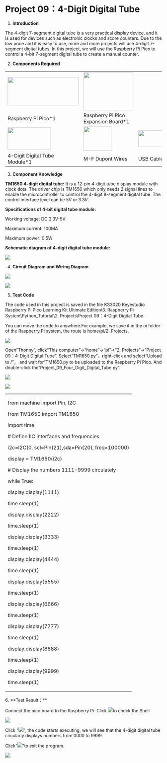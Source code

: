 # Project 09：4-Digit Digital Tube

1.  **Introduction**
    
The 4-digit 7-segment digital tube is a very practical display device, and it is used for devices such as electronic clocks and score counters. Due to the low price and it is easy to use, more and more projects will use 4-digit 7-segment digital tubes. In this project, we will use the Raspberry Pi Pico to control a 4-bit 7-segment digital tube to create a manual counter.



2.  **Components Required**

<table>
<tbody>
<tr class="odd">
<td><img src="https://raw.githubusercontent.com/keyestudio/KS3020-KS3020F-Keyestudio-Raspberry-Pi-Pico-Ultimate-Starter-Kit-Raspberry-Pi/master/media/b18fe281156b29c44796f72222718d58.jpeg" style="width:2.37431in;height:0.94514in" /></td>
<td><img src="https://raw.githubusercontent.com/keyestudio/KS3020-KS3020F-Keyestudio-Raspberry-Pi-Pico-Ultimate-Starter-Kit-Raspberry-Pi/master/media/bbed91c0b45fcafc7e7163bfeabf68f9.png" style="width:1.67014in;height:1.28472in" /></td>
<td></td>
</tr>
<tr class="even">
<td>Raspberry Pi Pico*1</td>
<td>Raspberry Pi Pico Expansion Board*1</td>
<td></td>
</tr>
<tr class="odd">
<td><img src="https://raw.githubusercontent.com/keyestudio/KS3020-KS3020F-Keyestudio-Raspberry-Pi-Pico-Ultimate-Starter-Kit-Raspberry-Pi/master/media/f65653a12f286475b4365035aa12c7c0.png" style="width:1.45208in;height:0.74653in" /></td>
<td><img src="https://raw.githubusercontent.com/keyestudio/KS3020-KS3020F-Keyestudio-Raspberry-Pi-Pico-Ultimate-Starter-Kit-Raspberry-Pi/master/media/ece3c38dc9a9e6428b122481d6bb0d4d.png" style="width:0.9625in;height:0.81319in" /></td>
<td><img src="https://raw.githubusercontent.com/keyestudio/KS3020-KS3020F-Keyestudio-Raspberry-Pi-Pico-Ultimate-Starter-Kit-Raspberry-Pi/master/media/7dcbd02995be3c142b2f97df7f7c03ce.png" style="width:1.05903in;height:0.56667in" /></td>
</tr>
<tr class="even">
<td>4-Digit Digital Tube Module*1</td>
<td>M-F Dupont Wires</td>
<td>USB Cable*1</td>
</tr>
</tbody>
</table>

3.  **Component Knowledge**

**TM1650 4-digit digital tube:** It is a 12-pin 4-digit tube display module with clock dots. The driver chip is TM1650 which only needs 2 signal lines to enable the microcontroller to control the 4-digit 8-segment digital tube. The control interface level can be 5V or 3.3V.

**Specifications of 4-bit digital tube module:**

Working voltage: DC 3.3V-5V

Maximum current: 100MA

Maximum power: 0.5W

**Schematic diagram of 4-digit digital tube module:**

![](/media/5f400887c90fc00098a3e77beca656ef.png)

4.  **Circuit Diagram and Wiring Diagram**

![](/media/80f5738cf821288fff6ba0aba11fc453.png)

![](/media/39b708e69b2fb10057b71fe2321584b2.png)

5.  **Test Code**

The code used in this project is saved in the file KS3020 Keyestudio Raspberry Pi Pico Learning Kit Ultimate Edition\\3. Raspberry Pi System\\Python\_Tutorial\\2. Projects\\Project 09：4-Digit Digital Tube.

You can move the code to anywhere.For example, we save it in the oi folder of the Raspberry Pi system, the route is home/pi/2. Projects.

![](/media/ae27830403a2f741aa9b725e5324c215.png)

Open“Thonny”, click“This computer”→“home”→“pi”→“2. Projects”→“Project 09：4-Digit Digital Tube”. Select“TM1650.py”，right-click and select“Upload to /”， and wait for“TM1650.py to be uploaded to the Raspberry Pi Pico. And double-click the“Project\_09\_Four\_Digit\_Digital\_Tube.py”.

![](/media/b6b6e85a9064a5b0bfcc601a07d6fede.png)

![](/media/026f71bc46b2210cda1d47d540466428.png)

<table>
<tbody>
<tr class="odd">
<td><p>from machine import Pin, I2C</p>
<p>from TM1650 import TM1650</p>
<p>import time</p>
<p># Define IIC interfaces and frequencies</p>
<p>i2c=I2C(0, scl=Pin(21),sda=Pin(20), freq=100000)</p>
<p>display = TM1650(i2c)</p>
<p># Display the numbers 1111-9999 circulately</p>
<p>while True:</p>
<p>display.display(1111)</p>
<p>time.sleep(1)</p>
<p>display.display(2222)</p>
<p>time.sleep(1)</p>
<p>display.display(3333)</p>
<p>time.sleep(1)</p>
<p>display.display(4444)</p>
<p>time.sleep(1)</p>
<p>display.display(5555)</p>
<p>time.sleep(1)</p>
<p>display.display(6666)</p>
<p>time.sleep(1)</p>
<p>display.display(7777)</p>
<p>time.sleep(1)</p>
<p>display.display(8888)</p>
<p>time.sleep(1)</p>
<p>display.display(9999)</p>
<p>time.sleep(1)</p></td>
</tr>
</tbody>
</table>
6. **Test Result：**

Connect the pico board to the Raspberry Pi. Click ![](/media/32e03e9d4211e9ef97c1d2b18f05c902.png)to check the Shell

![](/media/775183cf9ecb501ac6775a88ecc57422.png)

Click “![](/media/bb4d9305714a178069d277b20e0934b7.png)”, the code starts executing, we will see that the 4-digit digital tube circularly displays numbers from 0000 to 9999.

Click“![](/media/ec00367ea605788eab454cd176b94c7b.png)”to exit the program.

![](/media/0795b62b6194c8296eb4a0b570083df3.png)
